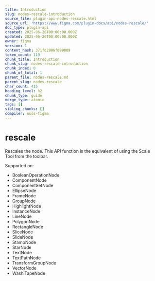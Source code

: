 ```yaml
---
title: Introduction
slug: nodes-rescale-introduction
source_file: plugin-api-nodes-rescale.html
source_url: 'https://www.figma.com/plugin-docs/api/nodes-rescale/'
doc_type: plugin-api
created: 2025-06-26T00:00:00.000Z
updated: 2025-06-26T00:00:00.000Z
owner: figma
version: 1
content_hash: 371fd2996f099009
token_count: 119
chunk_title: Introduction
chunk_slug: nodes-rescale-introduction
chunk_index: 0
chunk_of_total: 1
parent_file: nodes-rescale.md
parent_slug: nodes-rescale
char_count: 415
heading_level: h2
chunk_type: guide
merge_type: atomic
tags: []
sibling_chunks: []
compiler: noos-figma
---
```


# rescale

Rescales the node. This API function is the equivalent of using the Scale Tool from the toolbar.

 Supported on:

- BooleanOperationNode
- ComponentNode
- ComponentSetNode
- EllipseNode
- FrameNode
- GroupNode
- HighlightNode
- InstanceNode
- LineNode
- PolygonNode
- RectangleNode
- SliceNode
- SlideNode
- StampNode
- StarNode
- TextNode
- TextPathNode
- TransformGroupNode
- VectorNode
- WashiTapeNode
